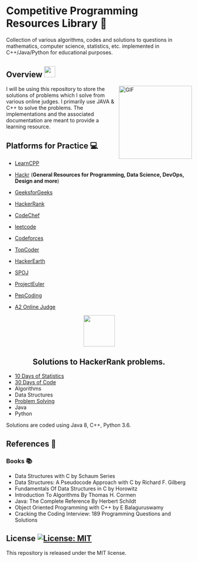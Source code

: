 # Competitive Programming Resources Library :dart:

Collection of various algorithms, codes and solutions to questions in mathematics, computer science, statistics, etc. implemented in C++/Java/Python for educational purposes.
## Overview <img src="https://media.giphy.com/media/WUlplcMpOCEmTGBtBW/giphy.gif" width="30">
<img align="right" height="198px" alt="GIF" src="https://i.pinimg.com/originals/e4/26/70/e426702edf874b181aced1e2fa5c6cde.gif" />
I will be using this repository to store the solutions of problems which I solve from various online judges. I primarily use JAVA & C++ to solve the problems.
The implementations and the associated documentation are meant to provide a learning resource. 

## Platforms for Practice :computer:

- [LearnCPP](https://www.learncpp.com/)

- [Hackr](https://hackr.io/) (**General Resources for Programming, Data Science, DevOps, Design and more**)

- [GeeksforGeeks](https://practice.geeksforgeeks.org)

- [HackerRank](https://www.hackerrank.com/interview/interview-preparation-kit)

- [CodeChef](https://www.codechef.com/problems)

- [leetcode](https://leetcode.com/problemset/all)

- [Codeforces](http://codeforces.com/contests)

- [TopCoder](https://www.topcoder.com)

- [HackerEarth](https://www.hackerearth.com/challenges/)

- [SPOJ](https://www.spoj.com/users/)

- [ProjectEuler](https://projecteuler.net/archives)

- [PepCoding](https://www.pepcoding.com/resources)

- [A2 Online Judge](https://a2oj.com/ps)


<p align="center">
    <a href="https://www.hackerrank.com/salmasaa02">
        <img height=85 src="https://d3keuzeb2crhkn.cloudfront.net/hackerrank/assets/styleguide/logo_wordmark-f5c5eb61ab0a154c3ed9eda24d0b9e31.svg">
    </a>
    <br><h2 align = "center">Solutions to HackerRank problems.</h2>
</p>

* [10 Days of Statistics](#10-days-of-statistics)
* [30 Days of Code](#30-days-of-code)
* Algorithms
* Data Structures
* [Problem Solving](#problem-solving)
* Java
* Python

Solutions are coded using Java 8, C++, Python 3.6.


## References :scroll:
### Books :books:

- Data Structures with C by Schaum Series
- Data Structures: A Pseudocode Approach with C by Richard F. Gilberg
- Fundamentals Of Data Structures in C by Horowitz
- Introduction To Algorithms By Thomas H. Cormen
- Java: The Complete Reference By Herbert Schildt
- Object Oriented Programming with C++ by E Balaguruswamy
- Cracking the Coding Interview: 189 Programming Questions and Solutions

## License [![License: MIT](https://img.shields.io/badge/License-MIT-yellow.svg)](https://opensource.org/licenses/MIT)
This repository is released under the MIT license. 
